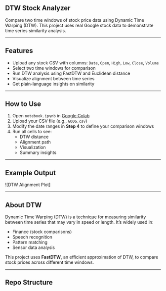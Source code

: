 ## DTW Stock Analyzer

Compare two time windows of stock price data using Dynamic Time Warping (DTW). This project uses real Google stock data to demonstrate time series similarity analysis.

---

## Features

- Upload any stock CSV with columns: `Date`, `Open`, `High`, `Low`, `Close`, `Volume`
- Select two time windows for comparison
- Run DTW analysis using FastDTW and Euclidean distance
- Visualize alignment between time series
- Get plain-language insights on similarity

---

##  How to Use

1. Open `notebook.ipynb` in [Google Colab](https://colab.research.google.com/)
2. Upload your CSV file (e.g., `GOOG.csv`)
3. Modify the date ranges in **Step 4** to define your comparison windows
4. Run all cells to see:
   - DTW distance
   - Alignment path
   - Visualization
   - Summary insights

---

## Example Output

![DTW Alignment Plot]

---

##  About DTW

Dynamic Time Warping (DTW) is a technique for measuring similarity between time series that may vary in speed or length. It’s widely used in:

- Finance (stock comparisons)
- Speech recognition
- Pattern matching
- Sensor data analysis

This project uses **FastDTW**, an efficient approximation of DTW, to compare stock prices across different time windows.

---

## Repo Structure


